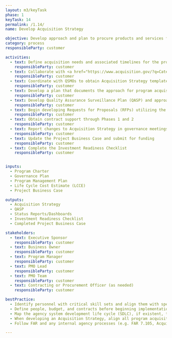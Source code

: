```yaml
---
layout: m3/keyTask
phase: 1
keyTask: 14
permalink: /1.14/
name: Develop Acquisition Strategy 

objective: Develop approach and plan to procure products and services for customer planning and to support activities for which customer is responsible throughout the migration.
category: process
responsibleParty: customer

activities:
  - text: Define acquisition needs and associated timelines for the program which may include support for program management, change management, business process reengineering, data management, interface development, and integration
    responsibleParty: customer
  - text: Collaborate with <a href="https://www.acquisition.gov/?q=Category_Management">category manager</a> to identify Acquisition Strategy
    responsibleParty: customer
  - text: Coordinate with QSMOs to obtain Acquisition Strategy templates (e.g. Statements of Work) and other relevant Acquisition Strategy documentation, if available
    responsibleParty: customer
  - text: Develop a plan that documents the approach for program acquisition for support services as well as provider migration and operations and maintenance (O&M)
    responsibleParty: customer 
  - text: Develop Quality Assurance Surveillance Plan (QASP) and approach to monitor metrics and performance of provider during the migration
    responsibleParty: customer
  - text: Begin developing Requests for Proposals (RFPs) utilizing the <a href="https://www.ussm.gov/fibf/">Federal Integrated Business Framework (FIBF)</a> standards, Requests for Quotes (RFQs), and Performance Work Statements (PWSs) to procure support or other services for activities the customer will be performing
    responsibleParty: customer
  - text: Obtain contract support through Phases 1 and 2
    responsibleParty: customer
  - text: Report changes to Acquisition Strategy in governance meetings and Status Reports/Dashboards
    responsibleParty: customer 
  - text: Update the Project Business Case and submit for funding
    responsibleParty: customer
  - text: Complete the Investment Readiness Checklist
    responsibleParty: customer


inputs:
  - Program Charter  
  - Governance Plan
  - Program Management Plan
  - Life Cycle Cost Estimate (LCCE) 
  - Project Business Case

outputs:
  - Acquisition Strategy 
  - QASP
  - Status Reports/Dashboards 
  - Investment Readiness Checklist
  - Completed Project Business Case

stakeholders:
  - text: Executive Sponsor
    responsibleParty: customer
  - text: Business Owner
    responsibleParty: customer
  - text: Program Manager
    responsibleParty: customer
  - text: PMO Lead
    responsibleParty: customer
  - text: PMO Team
    responsibleParty: customer
  - text: Contracting or Procurement Officer (as needed)
    responsibleParty: customer

bestPractice:
  - Identify personnel with critical skill sets and align them with specific program activities; bring on Subject Matter Experts (SMEs) and information technology (IT) personnel early to ensure a successful migration in later phases
  - Define people, budget, and contracts before beginning implementation activities; align activities to specific resources in the Initial Master Schedule
  - Map the agency system development life cycle (SDLC), if existent, to the M3 framework to identify appropriate agency documentation and templates that can be adapted to the M3 framework in order  to minimize re-work
  - When developing an Acquisition Strategy, align all program acquisitions with the Resource Management Plan, define scope and period of performance for each contract, integrate Contracting Officer’s Representative (COR), and define types of contracts and acquisition methods for all planned program acquisitions
  - Follow FAR and any internal agency processes (e.g. FAR 7.105, Acquisition Strategy, written plans)

---
```

